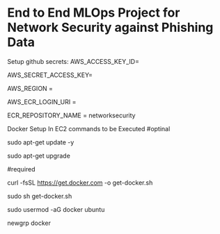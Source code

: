 # End to End MLOps Project for Network Security against Phishing Data

Setup github secrets:
AWS_ACCESS_KEY_ID=

AWS_SECRET_ACCESS_KEY=

AWS_REGION = 

AWS_ECR_LOGIN_URI =
 
ECR_REPOSITORY_NAME = networksecurity


Docker Setup In EC2 commands to be Executed
#optinal

sudo apt-get update -y

sudo apt-get upgrade

#required

curl -fsSL https://get.docker.com -o get-docker.sh

sudo sh get-docker.sh

sudo usermod -aG docker ubuntu

newgrp docker